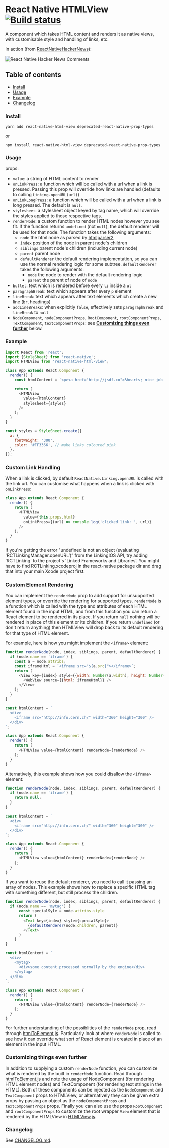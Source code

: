 # React Native HTMLView [![Build status](https://api.travis-ci.org/jsdf/react-native-htmlview.svg?branch=master)](https://travis-ci.org/jsdf/react-native-htmlview)
A component which takes HTML content and renders it as native views, with
customisable style and handling of links, etc.

In action (from [ReactNativeHackerNews](https://github.com/jsdf/ReactNativeHackerNews)):

![React Native Hacker News Comments](http://i.imgur.com/FYOgBYc.png)

## Table of contents
- [Install](#install)
- [Usage](#usage)
- [Example](#example)
- [Changelog](#changelog)

### Install
```
yarn add react-native-html-view deprecated-react-native-prop-types
```
or
```
npm install react-native-html-view deprecated-react-native-prop-types
```



### Usage

props:

- `value`: a string of HTML content to render
- `onLinkPress`: a function which will be called with a url when a link is pressed.
  Passing this prop will override how links are handled (defaults to calling `Linking.openURL(url)`)
- `onLinkLongPress`: a function which will be called with a url when a link is long pressed.
  The default is `null`.
- `stylesheet`: a stylesheet object keyed by tag name, which will override the
  styles applied to those respective tags.
- `renderNode`: a custom function to render HTML nodes however you see fit. If
  the function returns `undefined` (not `null`), the default renderer will be
  used for that node. The function takes the following arguments:
  - `node` the html node as parsed by [htmlparser2](https://github.com/fb55/htmlparser2)
  - `index` position of the node in parent node's children
  - `siblings` parent node's children (including current node)
  - `parent` parent node
  - `defaultRenderer` the default rendering implementation, so you can use the normal rendering logic for some subtree. `defaultRenderer` takes the following arguments:
    - `node` the node to render with the default rendering logic
    - `parent` the parent of node of `node`
- `bullet`: text which is rendered before every `li` inside a `ul`
- `paragraphBreak`: text which appears after every `p` element
- `lineBreak`: text which appears after text elements which create a new line (`br`, headings)
- `addLineBreaks`: when explicitly `false`, effectively sets `paragraphBreak` and `lineBreak` to `null`
- `NodeComponent`, `nodeComponentProps`, `RootComponent`, `rootComponentProps`, `TextComponent`, `textComponentProps`: see [**Customizing things even further**](https://github.com/jsdf/react-native-htmlview#customizing-things-even-further) below.

### Example

```js
import React from 'react';
import {StyleSheet} from 'react-native';
import HTMLView from 'react-native-html-view';

class App extends React.Component {
  render() {
    const htmlContent = `<p><a href="http://jsdf.co">&hearts; nice job!</a></p>`;

    return (
      <HTMLView
        value={htmlContent}
        stylesheet={styles}
      />
    );
  }
}

const styles = StyleSheet.create({
  a: {
    fontWeight: '300',
    color: '#FF3366', // make links coloured pink
  },
});
```

### Custom Link Handling

When a link is clicked, by default `ReactNative.Linking.openURL` is called with the
link url. You can customise what happens when a link is clicked with `onLinkPress`:

```js
class App extends React.Component {
  render() {
    return (
      <HTMLView
        value={this.props.html}
        onLinkPress={(url) => console.log('clicked link: ', url)}
      />
    );
  }
}
```


 If you're getting the error "undefined is not an object (evaluating 'RCTLinkingManager.openURL’)” from the LinkingIOS API, try adding ‘RCTLinking' to the project's 'Linked Frameworks and Libraries’. You might have to find RCTLinking.xcodeproj in the react-native package dir and drag that into your main Xcode project first.

### Custom Element Rendering

You can implement the `renderNode` prop to add support for unsupported element
types,  or override the rendering for supported types. `renderNode` is a function which is called with the type and attributes of each HTML element found in the input HTML, and from this function you can return a React element to be rendered in its place. If you return `null` nothing will be rendered in place of this element or its children. If you return `undefined` (or don't return anything) then HTMLView will drop back to its default rendering for that type of HTML element.

For example, here is how you might implement the `<iframe>` element:

```js
function renderNode(node, index, siblings, parent, defaultRenderer) {
  if (node.name == 'iframe') {
    const a = node.attribs;
    const iframeHtml = `<iframe src="${a.src}"></iframe>`;
    return (
      <View key={index} style={{width: Number(a.width), height: Number(a.height)}}>
        <WebView source={{html: iframeHtml}} />
      </View>
    );
  }
}

const htmlContent = `
  <div>
    <iframe src="http://info.cern.ch/" width="360" height="300" />
  </div>
`;

class App extends React.Component {
  render() {
    return (
      <HTMLView value={htmlContent} renderNode={renderNode} />
    );
  }
}
```

Alternatively, this example shows how you could disallow the `<iframe>` element:

```js
function renderNode(node, index, siblings, parent, defaultRenderer) {
  if (node.name == 'iframe') {
    return null;
  }
}

const htmlContent = `
  <div>
    <iframe src="http://info.cern.ch/" width="360" height="300" />
  </div>
`;

class App extends React.Component {
  render() {
    return (
      <HTMLView value={htmlContent} renderNode={renderNode} />
    );
  }
}
```

If you want to reuse the default renderer, you need to call it passing an array of nodes. This example shows how to replace a specific HTML tag with something different, but still process the children.
```js
function renderNode(node, index, siblings, parent, defaultRenderer) {
  if (node.name == 'mytag') {
      const specialSyle = node.attribs.style
      return (
        <Text key={index} style={specialSyle}>
          {defaultRenderer(node.children, parent)}
        </Text>
      )
    }
}

const htmlContent = `
  <div>
    <mytag>
      <div>some content processed normally by the engine</div>
    </mytag>
  </div>
`;

class App extends React.Component {
  render() {
    return (
      <HTMLView value={htmlContent} renderNode={renderNode} />
    );
  }
}
```

For further understanding of the possiblities of the `renderNode` prop, read through [htmlToElement.js](https://github.com/jsdf/react-native-htmlview/blob/master/htmlToElement.js). Particularly look at where `renderNode` is called to see how it can override what sort of React element is created in place of an element in the input HTML.

### Customizing things even further

In addition to supplying a custom `renderNode` function, you can customize what is rendered by the built in `renderNode` function. Read through [htmlToElement.js](https://github.com/jsdf/react-native-htmlview/blob/master/htmlToElement.js) and note the usage of NodeComponent (for rendering HTML element nodes) and TextComponent (for rendering text strings in the HTML). Both of these components can be injected as the `NodeComponent` and `TextComponent` props to HTMLView, or alternatively they can be given extra props by passing an object as the `nodeComponentProps` and `textComponentProps` props. Finally you can also use the props `RootComponent` and `rootComponentProps` to customize the root wrapper `View` element that is rendered by the HTMLView in [HTMLView.js](https://github.com/jsdf/react-native-htmlview/blob/master/HTMLView.js).

### Changelog
See [CHANGELOG.md](CHANGELOG.md).
